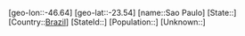 ﻿---
location: [-23.54,-46.64]
type: City
tags:
- geo/City


SpocWebEntityId: 33948
isDeleted: false
confidential: public

---
[geo-lon::-46.64]
[geo-lat::-23.54]
[name::Sao Paulo]
[State::]
[Country::[Brazil](geo/Continent/South-America/Brazil.md)]
[StateId::]
[Population::]
[Unknown::]


